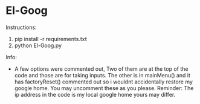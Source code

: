 # El-Goog
Instructions:
1. pip install -r requirements.txt
2. python El-Goog.py

Info:
- A few options were commented out, Two of them are at the top of the code and those are for taking inputs. The other is in mainMenu() and it has factoryReset() commented out so i wouldnt accidentally restore my google home. You may uncomment these as you please. Reminder: The ip address in the code is my local google home yours may differ.
